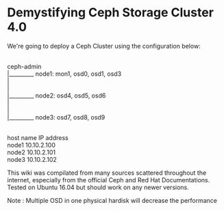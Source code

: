 # Demystifying Ceph Storage Cluster 4.0

We're going to deploy a Ceph Cluster using the configuration below:

<br>ceph-admin 
<br>	|_________ node1: mon1, osd0, osd1, osd3
<br>	|
<br>	|
<br>	|_________ node2: osd4, osd5, osd6 
<br>	|
<br>	|
<br>	|_________ node3: osd7, osd8, osd9

<br>host name           IP address
<br>node1               10.10.2.100
<br>node2               10.10.2.101
<br>node3               10.10.2.102

This wiki was compilated from many sources scattered throughout the internet, especially from the official Ceph and Red Hat Documentations. Tested on Ubuntu 16.04 but should work on any newer versions.

Note : Multiple OSD in one physical hardisk will decrease the performance
